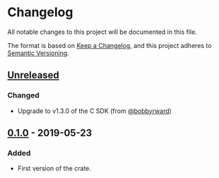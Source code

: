 # Changelog

All notable changes to this project will be documented in this file.

The format is based on [Keep a Changelog](https://keepachangelog.com/en/1.0.0/),
and this project adheres to [Semantic Versioning](https://semver.org/spec/v2.0.0.html).

## [Unreleased]

### Changed

- Upgrade to v1.3.0 of the C SDK (from [@bobbyrward](https://github.com/bobbyrward))

## [0.1.0] - 2019-05-23

### Added

- First version of the crate.

[unreleased]: https://github.com/sd2k/newrelic-sys/compare/v0.1.0...HEAD
[0.1.0]: https://github.com/sd2k/newrelic-sys/releases/tag/v0.1.0
